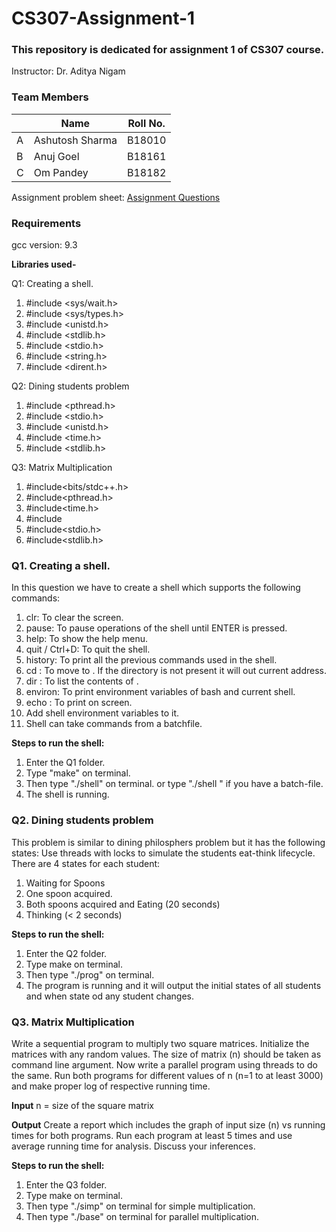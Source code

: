 # CS307-Assignment-1
### This repository is dedicated for assignment 1 of CS307 course.
Instructor: Dr. Aditya Nigam


### Team Members

|   | Name | Roll No.  |
|--------|--------|--------|
|A| Ashutosh Sharma  | B18010 |
|B| Anuj Goel    | B18161  |
|C| Om Pandey | B18182  |

Assignment problem sheet: [Assignment Questions](https://drive.google.com/file/d/1QdCapIXOi28YPmmpFEJ9avKOisWNZz5y/view?usp=sharing)

### Requirements
gcc version: 9.3

**Libraries used-**

Q1: Creating a shell.
1. #include <sys/wait.h>
2. #include <sys/types.h>
3. #include <unistd.h>
4. #include <stdlib.h>
5. #include <stdio.h>
6. #include <string.h>
7. #include <dirent.h>

Q2: Dining students problem
1. #include <pthread.h>
2. #include <stdio.h>
3. #include <unistd.h>
4. #include <time.h>
5. #include <stdlib.h>

Q3: Matrix Multiplication
1. #include<bits/stdc++.h>
2. #include<pthread.h>
3. #include<time.h>
4. #include<iostream>
5. #include<stdio.h>
6. #include<stdlib.h>
  
### Q1. Creating a shell.
In this question we have to create a shell which supports the following commands:
1. clr: To clear the screen.
2. pause: To pause operations of the shell until ENTER is pressed.
3. help: To show the help menu.
4. quit / Ctrl+D: To quit the shell.
5. history: To print all the  previous commands used in the shell.
6. cd <directory>: To move to <directory>. If the directory is not present it will out current address.
7. dir <directory>: To list the contents of <directory>.
8. environ: To print environment variables of bash and current shell.
9. echo <comment>: To print <comment> on screen. 
10. Add  shell environment variables to it.
11. Shell can take commands from a batchfile.

**Steps to run the shell:**
1. Enter the Q1 folder.
2. Type "make" on terminal.
3. Then type "./shell" on terminal. or type "./shell <batch-file-name>" if you have a batch-file.
4. The shell is running.

### Q2. Dining students problem
This problem is similar to dining philosphers problem but it has the following states:
Use threads with locks to simulate the students eat-think lifecycle. There are 4 states for
each student:
1. Waiting for Spoons
2. One spoon acquired.
3. Both spoons acquired and Eating (20 seconds)
4. Thinking (< 2 seconds)
  
**Steps to run the shell:**
1. Enter the Q2 folder.
2. Type make on terminal.
3. Then type "./prog" on terminal.
4. The program is running and it will output the initial states of all students and when state od any student changes.

### Q3. Matrix Multiplication
Write a sequential program to multiply two square matrices. Initialize the matrices with any
random values. The size of matrix (n) should be taken as command line argument. Now
write a parallel program using threads to do the same. Run both programs for different
values of n (n=1 to at least 3000) and make proper log of respective running time.

**Input**
n = size of the square matrix

**Output**
Create a report which includes the graph of input size (n) vs running times for both
programs. Run each program at least 5 times and use average running time for analysis.
Discuss your inferences.

**Steps to run the shell:**
1. Enter the Q3 folder.
2. Type make on terminal.
3. Then type "./simp" on terminal for simple multiplication.
4. Then type "./base" on terminal for parallel multiplication.
